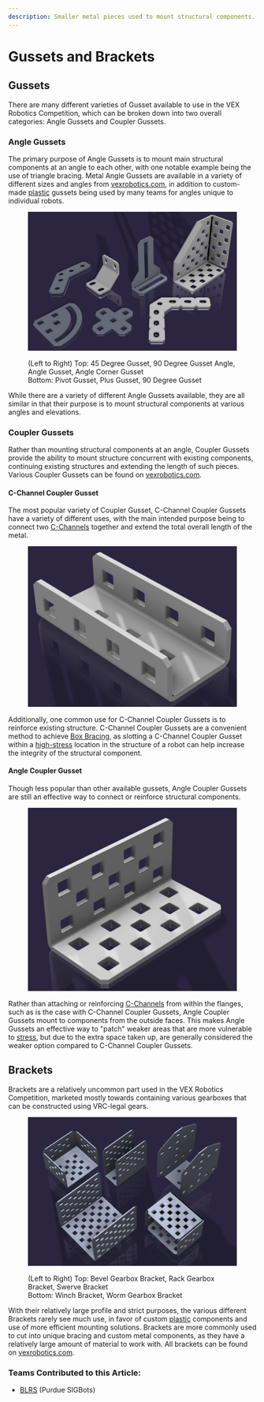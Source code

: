 ```yaml
---
description: Smaller metal pieces used to mount structural components.
---
```


# Gussets and Brackets

## Gussets

There are many different varieties of Gusset available to use in the VEX Robotics Competition, which can be broken down into two overall categories: Angle Gussets and Coupler Gussets.

### Angle Gussets

The primary purpose of Angle Gussets is to mount main structural components at an angle to each other, with one notable example being the use of triangle bracing. Metal Angle Gussets are available in a variety of different sizes and angles from [vexrobotics.com](https://www.vexrobotics.com/gussets.html), in addition to custom-made [plastic](../../robot-decorations/custom-plastic.md) gussets being used by many teams for angles unique to individual robots.

<figure><img src="../../../.gitbook/assets/image (46).png" alt=""><figcaption><p>(Left to Right) Top: 45 Degree Gusset, 90 Degree Gusset Angle, Angle Gusset, Angle Corner Gusset<br>Bottom: Pivot Gusset, Plus Gusset, 90 Degree Gusset</p></figcaption></figure>

While there are a variety of different Angle Gussets available, they are all similar in that their purpose is to mount structural components at various angles and elevations.

### Coupler Gussets

Rather than mounting structural components at an angle, Coupler Gussets provide the ability to mount structure concurrent with existing components, continuing existing structures and extending the length of such pieces. Various Coupler Gussets can be found on [vexrobotics.com](https://www.vexrobotics.com/gussets.html).

#### C-Channel Coupler Gusset

The most popular variety of Coupler Gusset, C-Channel Coupler Gussets have a variety of different uses, with the main intended purpose being to connect two [C-Channels](./) together and extend the total overall length of the metal.&#x20;

<figure><img src="../../../.gitbook/assets/image (54).png" alt=""><figcaption></figcaption></figure>

Additionally, one common use for C-Channel Coupler Gussets is to reinforce existing structure. C-Channel Coupler Gussets are a convenient method to achieve [Box Bracing](../../misc.-vex-parts.md), as slotting a C-Channel Coupler Gusset within a [high-stress](../../design-fundamentals/internal-forces-stress.md) location in the structure of a robot can help increase the integrity of the structural component.

#### Angle Coupler Gusset

Though less popular than other available gussets, Angle Coupler Gussets are still an effective way to connect or reinforce structural components.&#x20;

<figure><img src="../../../.gitbook/assets/image (44).png" alt=""><figcaption></figcaption></figure>

Rather than attaching or reinforcing [C-Channels](c-channels-and-angles.md) from within the flanges, such as is the case with C-Channel Coupler Gussets, Angle Coupler Gussets mount to components from the outside faces. This makes Angle Gussets an effective way to "patch" weaker areas that are more vulnerable to [stress](../../design-fundamentals/internal-forces-stress.md), but due to the extra space taken up, are generally considered the weaker option compared to C-Channel Coupler Gussets.

## Brackets

Brackets are a relatively uncommon part used in the VEX Robotics Competition, marketed mostly towards containing various gearboxes that can be constructed using VRC-legal gears.&#x20;

<figure><img src="../../../.gitbook/assets/image (156).png" alt=""><figcaption><p>(Left to Right) Top: Bevel Gearbox Bracket, Rack Gearbox Bracket, Swerve Bracket<br>Bottom: Winch Bracket, Worm Gearbox Bracket</p></figcaption></figure>

With their relatively large profile and strict purposes, the various different Brackets rarely see much use, in favor of custom [plastic](../../robot-decorations/custom-plastic.md) components and use of more efficient mounting solutions. Brackets are more commonly used to cut into unique bracing and custom metal components, as they have a relatively large amount of material to work with. All brackets can be found on [vexrobotics.com](https://www.vexrobotics.com/advanced-gearbox-brackets.html).

### Teams Contributed to this Article:

* [BLRS](https://purduesigbots.com/) (Purdue SIGBots)
